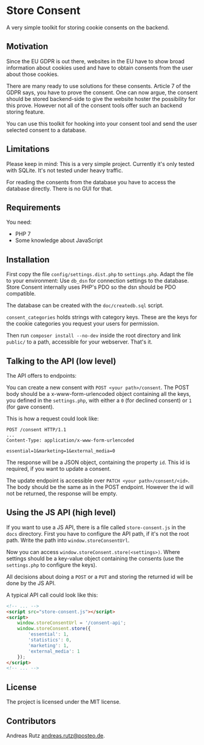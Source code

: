 # Store Consent

A very simple toolkit for storing cookie consents on the backend.

## Motivation
Since the EU GDPR is out there, websites in the EU have to show broad information about cookies
used and have to obtain consents from the user about those cookies.

There are many ready to use solutions for these consents. 
Article 7 of the GDPR says, you have to prove the consent. One can now argue, the consent should be stored
backend-side to give the website hoster the possibility for this prove. However not all of the consent tools
offer such an backend storing feature.

You can use this toolkit for hooking into your consent tool and send the user selected consent to a database.

## Limitations
Please keep in mind: This is a very simple project. Currently it's only tested with SQLite. It's not tested under
heavy traffic.

For reading the consents from the database you have to access the database directly. There is no GUI for that.

## Requirements
You need:
* PHP 7
* Some knowledge about JavaScript

## Installation
First copy the file ``config/settings.dist.php`` to ``settings.php``. Adapt the file to your environment:
Use ``db_dsn`` for connection settings to the database. Store Consent internally uses PHP's PDO so the dsn should
be PDO compatible.

The database can be created with the ``doc/createdb.sql`` script.

``consent_categories`` holds strings with category keys. These are the keys for the cookie categories you request
your users for permission. 

Then run ``composer install --no-dev`` inside the root directory and link ``public/`` to a path, accessible for
your webserver. That's it.

## Talking to the API (low level)
The API offers to endpoints:

You can create a new consent with ``POST <your path>/consent``. The POST body should be a x-www-form-urlencoded
object containing all the keys, you defined in the ``settings.php``, with either a ``0`` (for declined consent)
or ``1`` (for gave consent).

This is how a request could look like:
````
POST /consent HTTP/1.1
...
Content-Type: application/x-www-form-urlencoded

essential=1&marketing=1&external_media=0
````
The response will be a JSON object, containing the property ``id``. This id is required, if you want to update
a consent.

The update endpoint is accessible over ``PATCH <your path>/consent/<id>``. The body should be the same as in the
POST endpoint. However the id will not be returned, the response will be empty.

## Using the JS API (high level)
If you want to use a JS API, there is a file called ``store-consent.js`` in the ``docs`` directory.
First you have to configure the API path, if it's not the root path. Write the path into ``window.storeConsentUrl``.

Now you can access ``window.storeConsent.store(<settings>)``. Where settings should be a key-value object containing
the consents (use the ``settings.php`` to configure the keys).

All decisions about doing a ``POST`` or a ``PUT`` and storing the returned id will be done by the JS API.

A typical API call could look like this:
````html
<!-- ... -->
<script src="store-consent.js"></script>
<script>
    window.storeConsentUrl = '/consent-api';
    window.storeConsent.store({
        'essential': 1,
        'statistics': 0,
        'marketing': 1,
        'external_media': 1
    });
</script>
<!-- ... -->
````

## License
The project is licensed under the MIT license.

## Contributors
Andreas Rutz <andreas.rutz@posteo.de>.